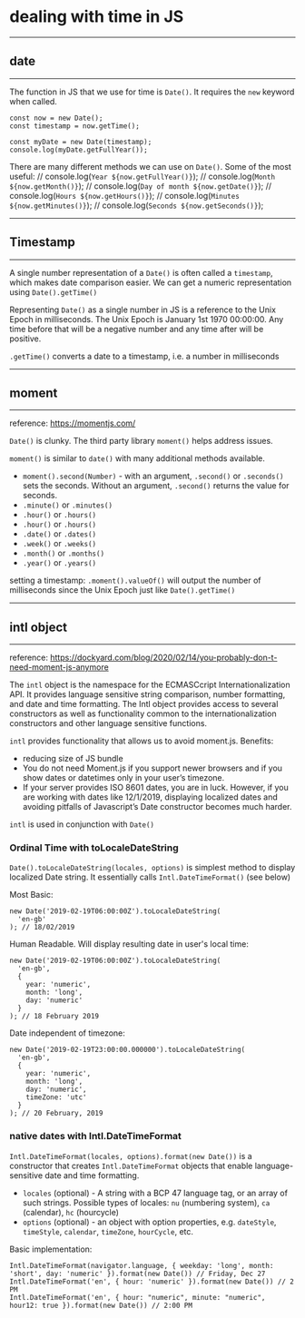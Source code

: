 # dealing with time in JS

------------
## date
------------
The function in JS that we use for time is `Date()`.  It requires the `new` keyword when called.

    const now = new Date();
    const timestamp = now.getTime();

    const myDate = new Date(timestamp);
    console.log(myDate.getFullYear());

There are many different methods we can use on `Date()`.  Some of the most useful:
// console.log(`Year ${now.getFullYear()}`);
// console.log(`Month ${now.getMonth()}`);
// console.log(`Day of month ${now.getDate()}`);
// console.log(`Hours ${now.getHours()}`);
// console.log(`Minutes ${now.getMinutes()}`);
// console.log(`Seconds ${now.getSeconds()}`);

------------
## Timestamp
------------
A single number representation of a `Date()` is often called a `timestamp`, which makes date comparison easier.  We can get a numeric representation using `Date().getTime()`

Representing `Date()` as a single number in JS is a reference to the Unix Epoch in milliseconds.
The Unix Epoch is January 1st 1970 00:00:00.  Any time before that will be a negative number and any time after will be positive.

`.getTime()` converts a date to a timestamp, i.e. a number in milliseconds

---------------------
## moment
---------------------
reference: https://momentjs.com/

`Date()` is clunky.  The third party library `moment()` helps address issues.

`moment()` is similar to `date()` with many additional methods available.  
  - `moment().second(Number)` - with an argument, `.second()` or `.seconds()` sets the seconds.  Without an argument, `.second()` returns the value for seconds.
  - `.minute()` or `.minutes()`
  - `.hour()` or `.hours()`
  - `.hour()` or `.hours()`
  - `.date()` or `.dates()`
  - `.week()` or `.weeks()`
  - `.month()` or `.months()`
  - `.year()` or `.years()`

setting a timestamp: `.moment().valueOf()` will output the number of milliseconds since the Unix Epoch just like `Date().getTime()`

---------------------
## intl object 
---------------------
reference: https://dockyard.com/blog/2020/02/14/you-probably-don-t-need-moment-js-anymore

The `intl` object is the namespace for the ECMASCcript Internationalization API.  It provides language sensitive string comparison, number formatting, and date and time formatting. The Intl object provides access to several constructors as well as functionality common to the internationalization constructors and other language sensitive functions.

`intl` provides functionality that allows us to avoid moment.js.  Benefits:
- reducing size of JS bundle
- You do not need Moment.js if you support newer browsers and if you show dates or datetimes only in your user’s timezone.
- If your server provides ISO 8601 dates, you are in luck. However, if you are working with dates like 12/1/2019, displaying localized dates and avoiding pitfalls of Javascript’s Date constructor becomes much harder.

`intl` is used in conjunction with `Date()`


### Ordinal Time with toLocaleDateString
`Date().toLocaleDateString(locales, options)` is simplest method to display localized Date string.  It essentially calls `Intl.DateTimeFormat()` (see below)

Most Basic:

    new Date('2019-02-19T06:00:00Z').toLocaleDateString(
      'en-gb'
    ); // 18/02/2019

Human Readable.  Will display resulting date in user's local time:

    new Date('2019-02-19T06:00:00Z').toLocaleDateString(
      'en-gb',
      {
        year: 'numeric',
        month: 'long',
        day: 'numeric'
      }
    ); // 18 February 2019

Date independent of timezone:

    new Date('2019-02-19T23:00:00.000000').toLocaleDateString(
      'en-gb',
      {
        year: 'numeric',
        month: 'long',
        day: 'numeric',
        timeZone: 'utc'
      }
    ); // 20 February, 2019

### native dates with Intl.DateTimeFormat
`Intl.DateTimeFormat(locales, options).format(new Date())` is a constructor that creates `Intl.DateTimeFormat` objects that enable language-sensitive date and time formatting.
- `locales` (optional) - A string with a BCP 47 language tag, or an array of such strings. Possible types of locales: `nu` (numbering system), `ca` (calendar), `hc` (hourcycle)
- `options` (optional) - an object with option properties, e.g. `dateStyle`, `timeStyle`, `calendar`, `timeZone`, `hourCycle`, etc.

Basic implementation:

    Intl.DateTimeFormat(navigator.language, { weekday: 'long', month: 'short', day: 'numeric' }).format(new Date()) // Friday, Dec 27
    Intl.DateTimeFormat('en', { hour: 'numeric' }).format(new Date()) // 2 PM
    Intl.DateTimeFormat('en', { hour: "numeric", minute: "numeric", hour12: true }).format(new Date()) // 2:00 PM

